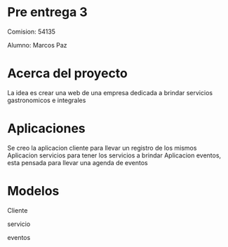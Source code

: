 # Pre entrega 3 

Comision: 54135

Alumno: Marcos Paz

# Acerca del proyecto

La idea es crear una web de una empresa dedicada a brindar servicios gastronomicos e integrales

# Aplicaciones
Se creo la aplicacion cliente para llevar un registro de los mismos
Aplicacion servicios para tener los servicios a brindar
Aplicacion eventos, esta pensada para llevar una agenda de eventos

# Modelos 

Cliente

servicio

eventos

#
